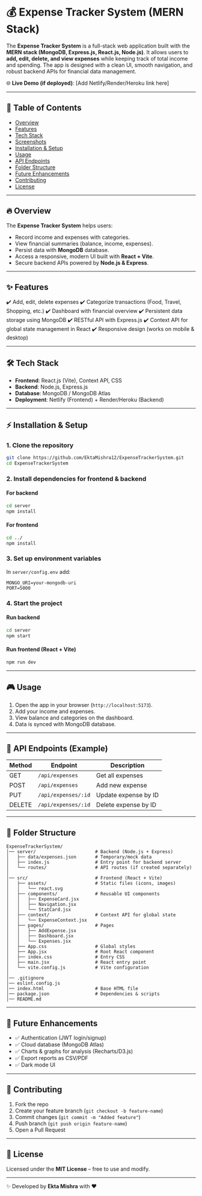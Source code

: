 # 💰 Expense Tracker System (MERN Stack)

The **Expense Tracker System** is a full-stack web application built with the **MERN stack (MongoDB, Express.js, React.js, Node.js)**. It allows users to **add, edit, delete, and view expenses** while keeping track of total income and spending. The app is designed with a clean UI, smooth navigation, and robust backend APIs for financial data management.

🌐 **Live Demo (if deployed)**: \[Add Netlify/Render/Heroku link here]

---

## 📖 Table of Contents

* [Overview](#overview)
* [Features](#features)
* [Tech Stack](#tech-stack)
* [Screenshots](#screenshots)
* [Installation & Setup](#installation--setup)
* [Usage](#usage)
* [API Endpoints](#api-endpoints)
* [Folder Structure](#folder-structure)
* [Future Enhancements](#future-enhancements)
* [Contributing](#contributing)
* [License](#license)

---

## 🔥 Overview

The **Expense Tracker System** helps users:

* Record income and expenses with categories.
* View financial summaries (balance, income, expenses).
* Persist data with **MongoDB** database.
* Access a responsive, modern UI built with **React + Vite**.
* Secure backend APIs powered by **Node.js & Express**.

---

## ✨ Features

✔️ Add, edit, delete expenses
✔️ Categorize transactions (Food, Travel, Shopping, etc.)
✔️ Dashboard with financial overview
✔️ Persistent data storage using MongoDB
✔️ RESTful API with Express.js
✔️ Context API for global state management in React
✔️ Responsive design (works on mobile & desktop)

---

## 🛠 Tech Stack

* **Frontend**: React.js (Vite), Context API, CSS
* **Backend**: Node.js, Express.js
* **Database**: MongoDB / MongoDB Atlas
* **Deployment**: Netlify (Frontend) + Render/Heroku (Backend)

---

## ⚡ Installation & Setup

### 1. Clone the repository

```bash
git clone https://github.com/EktaMishra12/ExpenseTrackerSystem.git
cd ExpenseTrackerSystem
```

### 2. Install dependencies for frontend & backend

#### For backend

```bash
cd server
npm install
```

#### For frontend

```bash
cd ../
npm install
```

### 3. Set up environment variables

In `server/config.env` add:

```
MONGO_URI=your-mongodb-uri
PORT=5000
```

### 4. Start the project

#### Run backend

```bash
cd server
npm start
```

#### Run frontend (React + Vite)

```bash
npm run dev
```

---

## 🎮 Usage

1. Open the app in your browser (`http://localhost:5173`).
2. Add your income and expenses.
3. View balance and categories on the dashboard.
4. Data is synced with MongoDB database.

---

## 📡 API Endpoints (Example)

| Method | Endpoint            | Description          |
| ------ | ------------------- | -------------------- |
| GET    | `/api/expenses`     | Get all expenses     |
| POST   | `/api/expenses`     | Add new expense      |
| PUT    | `/api/expenses/:id` | Update expense by ID |
| DELETE | `/api/expenses/:id` | Delete expense by ID |

---

## 📂 Folder Structure

```
ExpenseTrackerSystem/
│── server/                      # Backend (Node.js + Express)
│   ├── data/expenses.json       # Temporary/mock data
│   ├── index.js                 # Entry point for backend server
│   └── routes/                  # API routes (if created separately)
│
│── src/                         # Frontend (React + Vite)
│   ├── assets/                  # Static files (icons, images)
│   │   └── react.svg
│   ├── components/              # Reusable UI components
│   │   ├── ExpenseCard.jsx
│   │   ├── Navigation.jsx
│   │   └── StatCard.jsx
│   ├── context/                 # Context API for global state
│   │   └── ExpenseContext.jsx
│   ├── pages/                   # Pages
│   │   ├── AddExpense.jsx
│   │   ├── Dashboard.jsx
│   │   └── Expenses.jsx
│   ├── App.css                  # Global styles
│   ├── App.jsx                  # Root React component
│   ├── index.css                # Entry CSS
│   ├── main.jsx                 # React entry point
│   └── vite.config.js           # Vite configuration
│
│── .gitignore
│── eslint.config.js
│── index.html                   # Base HTML file
│── package.json                 # Dependencies & scripts
│── README.md
```

---

## 🔮 Future Enhancements

* ✅ Authentication (JWT login/signup)
* ✅ Cloud database (MongoDB Atlas)
* ✅ Charts & graphs for analysis (Recharts/D3.js)
* ✅ Export reports as CSV/PDF
* ✅ Dark mode UI

---

## 🤝 Contributing

1. Fork the repo
2. Create your feature branch (`git checkout -b feature-name`)
3. Commit changes (`git commit -m "Added feature"`)
4. Push branch (`git push origin feature-name`)
5. Open a Pull Request

---

## 📜 License

Licensed under the **MIT License** – free to use and modify.

---

✨ Developed by **Ekta Mishra** with ❤️
